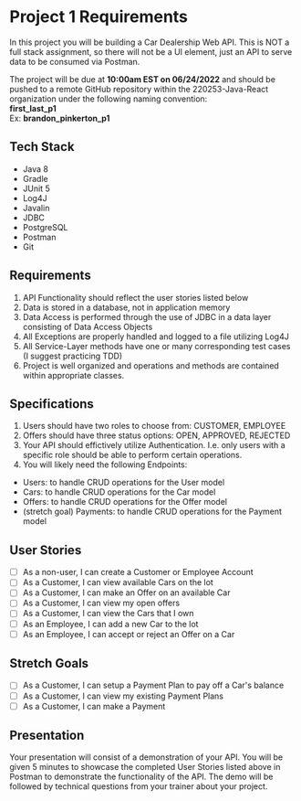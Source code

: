 # Project 1 Requirements

In this project you will be building a Car Dealership Web API. This is NOT a full stack assignment, so there will not be a UI element, just an API to serve data to be consumed via Postman.

The project will be due at **10:00am EST on 06/24/2022** and should be pushed to a remote GitHub repository within the 220253-Java-React organization under the following naming convention: 
<br> **first_last_p1**
<br> Ex: **brandon_pinkerton_p1**

## Tech Stack
- Java 8
- Gradle
- JUnit 5
- Log4J
- Javalin
- JDBC
- PostgreSQL
- Postman
- Git

## Requirements
1. API Functionality should reflect the user stories listed below
2. Data is stored in a database, not in application memory
3. Data Access is performed through the use of JDBC in a data layer consisting of Data Access Objects
4. All Exceptions are properly handled and logged to a file utilizing Log4J
5. All Service-Layer methods have one or many corresponding test cases (I suggest practicing TDD)
6. Project is well organized and operations and methods are contained within appropriate classes.

## Specifications
1. Users should have two roles to choose from: CUSTOMER, EMPLOYEE
2. Offers should have three status options: OPEN, APPROVED, REJECTED
3. Your API should effictively utilize Authentication. I.e. only users with a specific role should be able to perform certain operations.
4. You will likely need the following Endpoints:
- Users: to handle CRUD operations for the User model
- Cars: to handle CRUD operations for the Car model
- Offers: to handle CRUD operations for the Offer model
- (stretch goal) Payments: to handle CRUD operations for the Payment model

## User Stories
- [ ] As a non-user, I can create a Customer or Employee Account
- [ ] As a Customer, I can view available Cars on the lot
- [ ] As a Customer, I can make an Offer on an available Car
- [ ] As a Customer, I can view my open offers
- [ ] As a Customer, I can view the Cars that I own
- [ ] As an Employee, I can add a new Car to the lot
- [ ] As an Employee, I can accept or reject an Offer on a Car

## Stretch Goals
- [ ] As a Customer, I can setup a Payment Plan to pay off a Car's balance
- [ ] As a Customer, I can view my existing Payment Plans
- [ ] As a Customer, I can make a Payment

## Presentation
Your presentation will consist of a demonstration of your API. You will be given 5 minutes to showcase the completed User Stories listed above in Postman to demonstrate the functionality of the API. The demo will be followed by technical questions from your trainer about your project.
